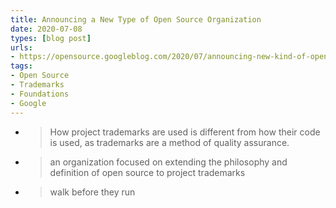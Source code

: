 ```yaml
---
title: Announcing a New Type of Open Source Organization
date: 2020-07-08
types: [blog post]
urls:
- https://opensource.googleblog.com/2020/07/announcing-new-kind-of-open-source.html
tags:
- Open Source
- Trademarks
- Foundations
- Google
---
```


- > How project trademarks are used is different from how their code is used, as trademarks are a method of quality assurance.
- > an organization focused on extending the philosophy and definition of open source to project trademarks
- > walk before they run
